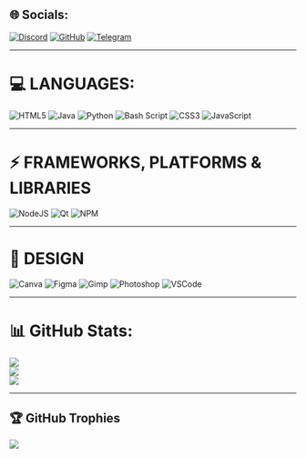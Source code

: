 ## 🌐 Socials:
[![Discord](https://img.shields.io/badge/Discord-%237289DA.svg?logo=discord&logoColor=white)](https://discord.com/users/1273543576155979834) 
[![GitHub](https://img.shields.io/badge/GitHub-%23121011.svg?logo=github&logoColor=white)](https://github.com/s1z1-balance) 
[![Telegram](https://img.shields.io/badge/Telegram-%232CA5E0.svg?logo=telegram&logoColor=white)](https://t.me/YOUR_USERNAME)

---

# 💻 LANGUAGES:
![HTML5](https://img.shields.io/badge/html5-%23E34F26.svg?style=for-the-badge&logo=html5&logoColor=white) 
![Java](https://img.shields.io/badge/java-%23ED8B00.svg?style=for-the-badge&logo=openjdk&logoColor=white) 
![Python](https://img.shields.io/badge/python-3670A0?style=for-the-badge&logo=python&logoColor=ffdd54) 
![Bash Script](https://img.shields.io/badge/bash_script-%23121011.svg?style=for-the-badge&logo=gnu-bash&logoColor=white) 
![CSS3](https://img.shields.io/badge/css3-%231572B6.svg?style=for-the-badge&logo=css3&logoColor=white) 
![JavaScript](https://img.shields.io/badge/javascript-%23323330.svg?style=for-the-badge&logo=javascript&logoColor=%23F7DF1E) 

---

# ⚡ FRAMEWORKS, PLATFORMS & LIBRARIES
![NodeJS](https://img.shields.io/badge/node.js-6DA55F?style=for-the-badge&logo=node.js&logoColor=white) 
![Qt](https://img.shields.io/badge/Qt-%23217346.svg?style=for-the-badge&logo=Qt&logoColor=white) 
![NPM](https://img.shields.io/badge/NPM-%23CB3837.svg?style=for-the-badge&logo=npm&logoColor=white) 

---

# 🌱 DESIGN
![Canva](https://img.shields.io/badge/Canva-%2300C4CC.svg?style=for-the-badge&logo=Canva&logoColor=white) 
![Figma](https://img.shields.io/badge/figma-%23F24E1E.svg?style=for-the-badge&logo=figma&logoColor=white) 
![Gimp](https://img.shields.io/badge/Gimp-657D8B?style=for-the-badge&logo=gimp&logoColor=FFFFFF) 
![Photoshop](https://img.shields.io/badge/Photoshop-%23127BD0?style=for-the-badge&logo=adobe-photoshop&logoColor=white)
![VSCode](https://img.shields.io/badge/VSCode-%23007ACC?style=for-the-badge&logo=visual-studio-code&logoColor=white)

---

# 📊 GitHub Stats:
![](https://github-readme-stats.vercel.app/api?username=s1z1-balance&theme=github_dark&hide_border=true&include_all_commits=false&count_private=false)<br/>
![](https://nirzak-streak-stats.vercel.app/?user=s1z1-balance&theme=github_dark&hide_border=true)<br/>
![](https://github-readme-stats.vercel.app/api/top-langs/?username=s1z1-balance&theme=github_dark&hide_border=true&include_all_commits=false&count_private=false&layout=compact)

---

## 🏆 GitHub Trophies
![](https://github-profile-trophy.vercel.app/?username=s1z1-balance&theme=github_dark&no-frame=true&no-bg=true&margin-w=4)

